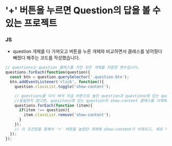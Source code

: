 # '+' 버튼을 누르면 Question의 답을 볼 수 있는 프로젝트

### JS
* question 개체를 다 가져오고 버튼을 누른 개체와 비교하면서 클래스를 넣어줬다 빼줬다 해주는 코드를 작성했습니다.
```js
// questions는 question 클래스를 가진 모든 개체를 저장한 변수입니다.
questions.forEach(function(question){
  const btn = question.querySelector('.question-btn');
  btn.addEventListener('click', function(){
    question.classList.toggle('show-content');

    // questions를 다시 써서 지금 버튼으로 눌린 question과 questions에 있는 question이 동일한지 확인해주는 조건문입니다.
    //동일하지 않다면, quesitons에 있는 question의 show-content 클래스를 삭제해줍니다.
    questions.forEach(function (item){
      if(item !== question){
        item.classList.remove('show-content');
      }
    });
    // 이 조건문을 통해서 '+' 버튼을 눌렀던 개체에 show-content가 삭제되고, 새로 누른 question에 show-content 클래스를 넣어줍니다.
  });
});
```
